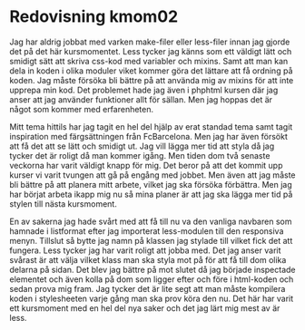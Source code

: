 ---
---
Redovisning kmom02
=========================

Jag har aldrig jobbat med varken make-filer eller less-filer innan jag gjorde det på det här kursmomentet. Less tycker jag känns som ett väldigt lätt och smidigt sätt att skriva css-kod med variabler och mixins. Samt att man kan dela in koden i olika moduler viket kommer göra det lättare att få ordning på koden. Jag måste försöka bli bättre på att använda mig av mixins för att inte upprepa min kod. Det problemet hade jag även i phphtml kursen där jag anser att jag använder funktioner allt för sällan. Men jag hoppas det är något som kommer med erfarenheten.
 
Mitt tema hittils har jag tagit en hel del hjälp av erat standad tema samt tagit inspiration med färgsättningen från FcBarcelona. Men jag har även försökt att få det att se lätt och smidigt ut. Jag vill lägga mer tid att styla då jag tycker det är roligt då man kommer igång. Men tiden dom två senaste veckorna har varit väldigt knapp för mig. Det beror på att det kommit upp kurser vi varit tvungen att gå på engång med jobbet. Men även att jag måste bli bättre på att planera mitt arbete, vilket jag ska försöka förbättra. Men jag har börjat arbeta ikapp mig nu så mina planer är att jag ska lägga mer tid på stylen till nästa kursmoment.
 
En av sakerna jag hade svårt med att få till nu va den vanliga navbaren som hamnade i listformat efter jag importerat less-modulen till den responsiva menyn. Tillslut så bytte jag namn på klassen jag stylade till vilket fick det att fungera. Less tycker jag har varit roligt att jobba med. Det jag anser varit svårast är att välja vilket klass man ska styla mot på för att få till dom olika delarna på sidan. Det blev jag bättre på mot slutet då jag började inspectade elementet och även kolla på dom som ligger efter och före i html-koden och sedan prova mig fram. Jag tycker det är lite segt att man måste kompilera koden i stylesheeten varje gång man ska prov köra den nu.
Det här har varit ett kursmoment med en hel del nya saker och det jag lärt mig mest av är less.


